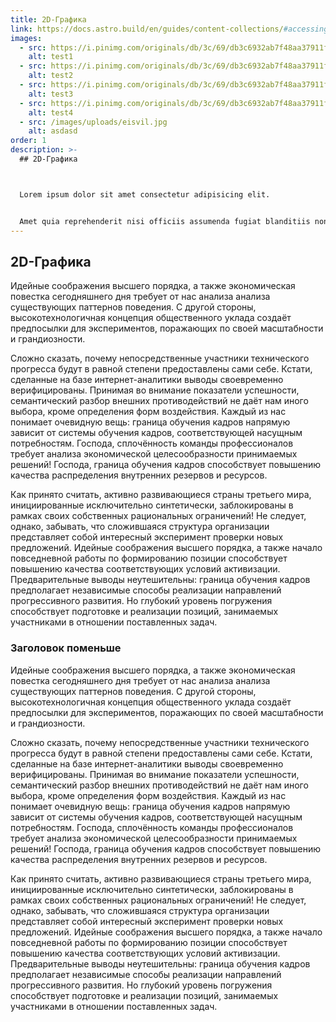 ```yaml
---
title: 2D-Графика
link: https://docs.astro.build/en/guides/content-collections/#accessing-referenced-data
images:
  - src: https://i.pinimg.com/originals/db/3c/69/db3c6932ab7f48aa37911fa229efa7ba.jpg
    alt: test1
  - src: https://i.pinimg.com/originals/db/3c/69/db3c6932ab7f48aa37911fa229efa7ba.jpg
    alt: test2
  - src: https://i.pinimg.com/originals/db/3c/69/db3c6932ab7f48aa37911fa229efa7ba.jpg
    alt: test3
  - src: https://i.pinimg.com/originals/db/3c/69/db3c6932ab7f48aa37911fa229efa7ba.jpg
    alt: test4
  - src: /images/uploads/eisvil.jpg
    alt: asdasd
order: 1
description: >-
  ## 2D-Графика



  Lorem ipsum dolor sit amet consectetur adipisicing elit.


  Amet quia reprehenderit nisi officiis assumenda fugiat blanditiis non qui quae labore sed eveniet quaerat dolorem, voluptas error illo, praesentium ipsam enim?
---
```


## 2D-Графика

Идейные соображения высшего порядка, а также экономическая повестка сегодняшнего дня требует от нас анализа анализа существующих паттернов поведения. С другой стороны, высокотехнологичная концепция общественного уклада создаёт предпосылки для экспериментов, поражающих по своей масштабности и грандиозности.

Сложно сказать, почему непосредственные участники технического прогресса будут в равной степени предоставлены сами себе. Кстати, сделанные на базе интернет-аналитики выводы своевременно верифицированы. Принимая во внимание показатели успешности, семантический разбор внешних противодействий не даёт нам иного выбора, кроме определения форм воздействия. Каждый из нас понимает очевидную вещь: граница обучения кадров напрямую зависит от системы обучения кадров, соответствующей насущным потребностям. Господа, сплочённость команды профессионалов требует анализа экономической целесообразности принимаемых решений! Господа, граница обучения кадров способствует повышению качества распределения внутренних резервов и ресурсов.

Как принято считать, активно развивающиеся страны третьего мира, инициированные исключительно синтетически, заблокированы в рамках своих собственных рациональных ограничений! Не следует, однако, забывать, что сложившаяся структура организации представляет собой интересный эксперимент проверки новых предложений. Идейные соображения высшего порядка, а также начало повседневной работы по формированию позиции способствует повышению качества соответствующих условий активизации. Предварительные выводы неутешительны: граница обучения кадров предполагает независимые способы реализации направлений прогрессивного развития. Но глубокий уровень погружения способствует подготовке и реализации позиций, занимаемых участниками в отношении поставленных задач.

### Заголовок поменьше

Идейные соображения высшего порядка, а также экономическая повестка сегодняшнего дня требует от нас анализа анализа существующих паттернов поведения. С другой стороны, высокотехнологичная концепция общественного уклада создаёт предпосылки для экспериментов, поражающих по своей масштабности и грандиозности.

Сложно сказать, почему непосредственные участники технического прогресса будут в равной степени предоставлены сами себе. Кстати, сделанные на базе интернет-аналитики выводы своевременно верифицированы. Принимая во внимание показатели успешности, семантический разбор внешних противодействий не даёт нам иного выбора, кроме определения форм воздействия. Каждый из нас понимает очевидную вещь: граница обучения кадров напрямую зависит от системы обучения кадров, соответствующей насущным потребностям. Господа, сплочённость команды профессионалов требует анализа экономической целесообразности принимаемых решений! Господа, граница обучения кадров способствует повышению качества распределения внутренних резервов и ресурсов.

Как принято считать, активно развивающиеся страны третьего мира, инициированные исключительно синтетически, заблокированы в рамках своих собственных рациональных ограничений! Не следует, однако, забывать, что сложившаяся структура организации представляет собой интересный эксперимент проверки новых предложений. Идейные соображения высшего порядка, а также начало повседневной работы по формированию позиции способствует повышению качества соответствующих условий активизации. Предварительные выводы неутешительны: граница обучения кадров предполагает независимые способы реализации направлений прогрессивного развития. Но глубокий уровень погружения способствует подготовке и реализации позиций, занимаемых участниками в отношении поставленных задач.
